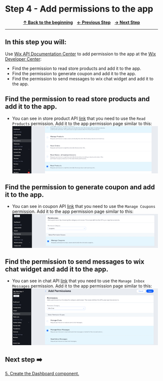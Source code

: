 # Step 4 -  Add permissions to the app

<p align="center">
  <strong>
    <a href="../README.md#steps"> ↑ Back to the beginning</a>&nbsp;&nbsp;&nbsp;
    <a href="03-find-apis.md"> ← Previous Step</a>&nbsp;&nbsp;&nbsp;
    <a href="05-dashboard-component.md"> → Next Step</a>
  </strong>
</p>
<hr/>

## In this step you will:
Use [Wix API Documentation Center][wix-docs] to add permission to the app at the [Wix Developer Center][wix-dev-center]:

 * Find the permission to read store products and add it to the app.
 * Find the permission to generate coupon and add it to the app.
 * Find the permission to send messages to wix chat widget and add it to the app.
 

## Find the permission to read store products and add it to the app.

-   You can see in store product API [link][wix-api-products] that you need to use the `Read Products` permission.
Add it to the app permission page similar to this: 
![wix development site](../images/Read-products.jpg?raw=true)

## Find the permission to generate coupon and add it to the app.
-   You can see in coupon API [link][wix-api-coupons] that you need to use the `Manage Coupons` permission.
Add it to the app permission page similar to this: 
![wix development site](../images/manage-coupon.jpg?raw=true)

## Find the permission to send messages to wix chat widget and add it to the app.
-   You can see in chat API [link][wix-api-chat] that you need to use the `Manage Inbox Messages` permission.
Add it to the app permission page similar to this: 
![wix development site](../images/chat-permission.jpg?raw=true)



## Next step ➡️

[5. Create the Dashboard component.][step05]


[gh-back]: ../README.md#steps

[wix-docs]: https://dev.wix.com/api/rest/getting-started
[wix-api-products]: https://dev.wix.com/api/rest/wix-stores/catalog/products/query-products
[wix-api-coupons]: https://dev.wix.com/api/rest/coupons/coupons/coupon/create-a-coupon
[wix-api-chat]: https://dev.wix.com/api/rest/inbox/messages/send-message
[step05]: 05-dashboard-component.md
[wix-dev-center]: https://dev.wix.com
